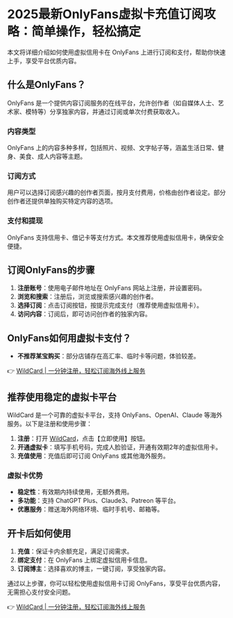 # 2025最新OnlyFans虚拟卡充值订阅攻略：简单操作，轻松搞定

本文将详细介绍如何使用虚拟信用卡在 OnlyFans 上进行订阅和支付，帮助你快速上手，享受平台优质内容。

## 什么是OnlyFans？

OnlyFans 是一个提供内容订阅服务的在线平台，允许创作者（如自媒体人士、艺术家、模特等）分享独家内容，并通过订阅或单次付费获取收入。

### 内容类型
OnlyFans 上的内容多种多样，包括照片、视频、文字帖子等，涵盖生活日常、健身、美食、成人内容等主题。

### 订阅方式
用户可以选择订阅感兴趣的创作者页面，按月支付费用，价格由创作者设定。部分创作者还提供单独购买特定内容的选项。

### 支付和提现
OnlyFans 支持信用卡、借记卡等支付方式。本文推荐使用虚拟信用卡，确保安全便捷。

## 订阅OnlyFans的步骤

1. **注册账号**：使用电子邮件地址在 OnlyFans 网站上注册，并设置密码。
2. **浏览和搜索**：注册后，浏览或搜索感兴趣的创作者。
3. **选择订阅**：点击订阅按钮，按提示完成支付（推荐使用虚拟信用卡）。
4. **访问内容**：订阅后，即可访问创作者的独家内容。

## OnlyFans如何用虚拟卡支付？

- **不推荐某宝购买**：部分店铺存在高汇率、临时卡等问题，体验较差。

👉 [WildCard | 一分钟注册，轻松订阅海外线上服务](https://bbtdd.com/WildCard)

## 推荐使用稳定的虚拟卡平台

WildCard 是一个可靠的虚拟卡平台，支持 OnlyFans、OpenAI、Claude 等海外服务。以下是注册和使用步骤：

1. **注册**：打开 [WildCard](https://bbtdd.com/WildCard)，点击【立即使用】按钮。
2. **开通虚拟卡**：填写手机号码，完成人脸验证，开通有效期2年的虚拟信用卡。
3. **充值使用**：充值后即可订阅 OnlyFans 或其他海外服务。

### 虚拟卡优势
- **稳定性**：有效期内持续使用，无额外费用。
- **多功能**：支持 ChatGPT Plus、Claude3、Patreon 等平台。
- **优惠服务**：赠送海外网络环境、临时手机号、邮箱等。

## 开卡后如何使用

1. **充值**：保证卡内余额充足，满足订阅需求。
2. **绑定支付**：在 OnlyFans 上绑定虚拟信用卡信息。
3. **订阅博主**：选择喜欢的博主，一键订阅，享受独家内容。

通过以上步骤，你可以轻松使用虚拟信用卡订阅 OnlyFans，享受平台优质内容，无需担心支付安全问题。

👉 [WildCard | 一分钟注册，轻松订阅海外线上服务](https://bbtdd.com/WildCard)